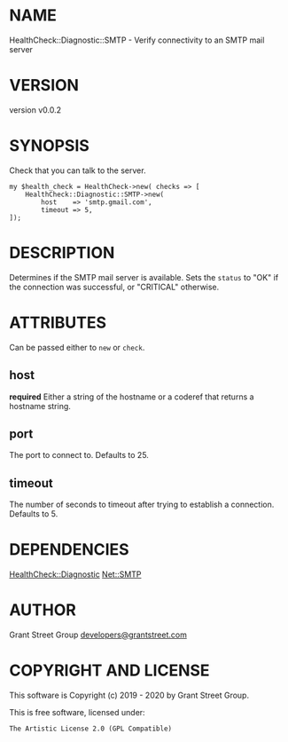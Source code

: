 # NAME

HealthCheck::Diagnostic::SMTP - Verify connectivity to an SMTP mail server

# VERSION

version v0.0.2

# SYNOPSIS

Check that you can talk to the server.

    my $health_check = HealthCheck->new( checks => [
        HealthCheck::Diagnostic::SMTP->new(
            host    => 'smtp.gmail.com',
            timeout => 5,
    ]);

# DESCRIPTION

Determines if the SMTP mail server is available. Sets the `status` to "OK" if
the connection was successful, or "CRITICAL" otherwise.

# ATTRIBUTES

Can be passed either to `new` or `check`.

## host

**required** Either a string of the hostname or a coderef that returns a hostname
string.

## port

The port to connect to. Defaults to 25.

## timeout

The number of seconds to timeout after trying to establish a connection.
Defaults to 5.

# DEPENDENCIES

[HealthCheck::Diagnostic](https://metacpan.org/pod/HealthCheck%3A%3ADiagnostic)
[Net::SMTP](https://metacpan.org/pod/Net%3A%3ASMTP)

# AUTHOR

Grant Street Group <developers@grantstreet.com>

# COPYRIGHT AND LICENSE

This software is Copyright (c) 2019 - 2020 by Grant Street Group.

This is free software, licensed under:

    The Artistic License 2.0 (GPL Compatible)
